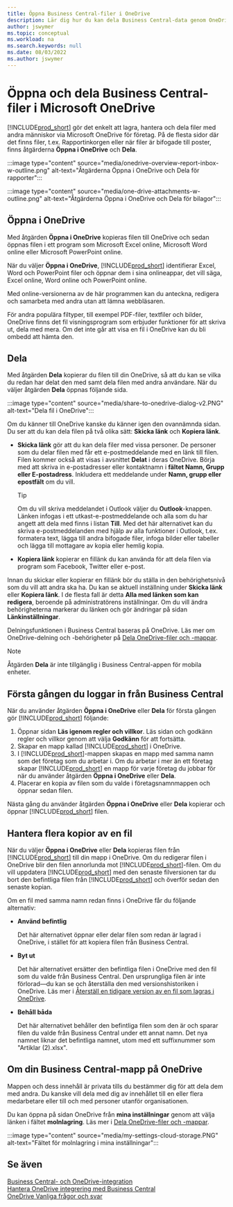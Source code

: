 ```yaml
---
title: Öppna Business Central-filer i OneDrive
description: Lär dig hur du kan dela Business Central-data genom OneDrive för företag.
author: jswymer
ms.topic: conceptual
ms.workload: na
ms.search.keywords: null
ms.date: 08/03/2022
ms.author: jswymer
---
```

# <a name="opening-and-sharing-business-central-files-in-microsoft-onedrive"></a><a name="opening-and-sharing-business-central-files-in-microsoft-onedrive"></a>Öppna och dela Business Central-filer i Microsoft OneDrive

[!INCLUDE[prod_short](includes/prod_short.md)] gör det enkelt att lagra, hantera och dela filer med andra människor via Microsoft OneDrive för företag. På de flesta sidor där det finns filer, t.ex. Rapportinkorgen eller när filer är bifogade till poster, finns åtgärderna **Öppna i OneDrive** och **Dela**.


:::image type="content" source="media/onedrive-overview-report-inbox-w-outline.png" alt-text="Åtgärderna Öppna i OneDrive och Dela för rapporter":::


:::image type="content" source="media/one-drive-attachments-w-outline.png" alt-text="Åtgärderna Öppna i OneDrive och Dela för bilagor":::


## <a name="open-in-onedrive"></a><a name="open-in-onedrive"></a>Öppna i OneDrive

Med åtgärden **Öppna i OneDrive** kopieras filen till OneDrive och sedan öppnas filen i ett program som Microsoft Excel online, Microsoft Word online eller Microsoft PowerPoint online. 

<!--## Working with different types of files-->

När du väljer **Öppna i OneDrive**, [!INCLUDE[prod_short](includes/prod_short.md)] identifierar Excel, Word och PowerPoint filer och öppnar dem i sina onlineappar, det vill säga, Excel online, Word online och PowerPoint online. 

Med online-versionerna av de här programmen kan du anteckna, redigera och samarbeta med andra utan att lämna webbläsaren.

För andra populära filtyper, till exempel PDF-filer, textfiler och bilder, OneDrive finns det fil visningsprogram som erbjuder funktioner för att skriva ut, dela med mera. Om det inte går att visa en fil i OneDrive kan du bli ombedd att hämta den.

## <a name="share"></a><a name="share"></a>Dela

Med åtgärden **Dela** kopierar du filen till din OneDrive, så att du kan se vilka du redan har delat den med samt dela filen med andra användare. När du väljer åtgärden **Dela** öppnas följande sida.

:::image type="content" source="media/share-to-onedrive-dialog-v2.PNG" alt-text="Dela fil i OneDrive":::

Om du känner till OneDrive kanske du känner igen den ovannämnda sidan. Du ser att du kan dela filen på två olika sätt: **Skicka länk** och **Kopiera länk**.

- **Skicka länk** gör att du kan dela filer med vissa personer. De personer som du delar filen med får ett e-postmeddelande med en länk till filen. Filen kommer också att visas i avsnittet **Delat** i deras OneDrive. Börja med att skriva in e-postadresser eller kontaktnamn i **fältet Namn, Grupp eller E-postadress**. Inkludera ett meddelande under  **Namn, grupp eller epostfält** om du vill.

  > [!TIP]
  > Om du vill skriva meddelandet i Outlook väljer du **Outlook**-knappen. Länken infogas i ett utkast-e-postmeddelande och alla som du har angett att dela med finns i listan **Till**. Med det här alternativet kan du skriva e-postmeddelanden med hjälp av alla funktioner i Outlook, t.ex. formatera text, lägga till andra bifogade filer, infoga bilder eller tabeller och lägga till mottagare av kopia eller hemlig kopia.

- **Kopiera länk** kopierar en fillänk du kan använda för att dela filen via program som Facebook, Twitter eller e-post. 

Innan du skickar eller kopierar en fillänk bör du ställa in den behörighetsnivå som du vill att andra ska ha. Du kan se aktuell inställning under **Skicka länk** eller **Kopiera länk**. I de flesta fall är detta **Alla med länken som kan redigera**, beroende på administratörens inställningar. Om du vill ändra behörigheterna markerar du länken och gör ändringar på sidan **Länkinställningar**.

Delningsfunktionen i Business Central baseras på OneDrive. Läs mer om OneDrive-delning och -behörigheter på [Dela OneDrive-filer och -mappar](https://support.microsoft.com/en-us/office/share-onedrive-files-and-folders-9fcc2f7d-de0c-4cec-93b0-a82024800c07).

> [!NOTE]
> Åtgärden **Dela** är inte tillgänglig i Business Central-appen för mobila enheter.

## <a name="first-time-sign-in-from-business-central"></a><a name="first-time-sign-in-from-business-central"></a>Första gången du loggar in från Business Central

När du använder åtgärden **Öppna i OneDrive** eller **Dela** för första gången gör [!INCLUDE[prod_short](includes/prod_short.md)] följande:

1. Öppnar sidan **Läs igenom regler och villkor**. Läs sidan och godkänn regler och villkor genom att välja **Godkänn** för att fortsätta.
2. Skapar en mapp kallad [!INCLUDE[prod_short](includes/prod_short.md)] i OneDrive. 
3. I [!INCLUDE[prod_short](includes/prod_short.md)]-mappen skapas en mapp med samma namn som det företag som du arbetar i. Om du arbetar i mer än ett företag skapar [!INCLUDE[prod_short](includes/prod_short.md)] en mapp för varje företag du jobbar för när du använder åtgärden **Öppna i OneDrive** eller **Dela**. 
4. Placerar en kopia av filen som du valde i företagsnamnmappen och öppnar sedan filen. 

Nästa gång du använder åtgärden **Öppna i OneDrive** eller **Dela** kopierar och öppnar [!INCLUDE[prod_short](includes/prod_short.md)] filen. 

## <a name="managing-multiple-copies-of-a-file"></a><a name="managing-multiple-copies-of-a-file"></a>Hantera flera kopior av en fil

När du väljer **Öppna i OneDrive** eller **Dela** kopieras filen från [!INCLUDE[prod_short](includes/prod_short.md)] till din mapp i OneDrive. Om du redigerar filen i OneDrive blir den filen annorlunda mot [!INCLUDE[prod_short](includes/prod_short.md)]-filen. Om du vill uppdatera [!INCLUDE[prod_short](includes/prod_short.md)] med den senaste filversionen tar du bort den befintliga filen från [!INCLUDE[prod_short](includes/prod_short.md)] och överför sedan den senaste kopian.

Om en fil med samma namn redan finns i OneDrive får du följande alternativ:

- **Använd befintlig**

  Det här alternativet öppnar eller delar filen som redan är lagrad i OneDrive, i stället för att kopiera filen från Business Central.
  
- **Byt ut**
  
  Det här alternativet ersätter den befintliga filen i OneDrive med den fil som du valde från Business Central. Den ursprungliga filen är inte förlorad&mdash;du kan se och återställa den med versionshistoriken i OneDrive. Läs mer i [Återställ en tidigare version av en fil som lagras i OneDrive](https://support.microsoft.com/office/restore-a-previous-version-of-a-file-stored-in-onedrive).

- **Behåll båda**
 
  Det här alternativet behåller den befintliga filen som den är och sparar filen du valde från Business Central under ett annat namn. Det nya namnet liknar det befintliga namnet, utom med ett suffixnummer som "Artiklar (2).xlsx".

## <a name="about-your-business-central-folder-on-onedrive"></a><a name="about-your-business-central-folder-on-onedrive"></a>Om din Business Central-mapp på OneDrive

Mappen och dess innehåll är privata tills du bestämmer dig för att dela dem med andra. Du kanske vill dela med dig av innehållet till en eller flera medarbetare eller till och med personer utanför organisationen. 

Du kan öppna på sidan OneDrive från **mina inställningar** genom att välja länken i fältet **molnlagring**. Läs mer i [Dela OneDrive-filer och -mappar](https://support.microsoft.com/en-us/office/share-onedrive-files-and-folders-9fcc2f7d-de0c-4cec-93b0-a82024800c07).

:::image type="content" source="media/my-settings-cloud-storage.PNG" alt-text="Fältet för molnlagring i mina inställningar":::

<!--## Extending the Connection to OneDrive
You can create an extension and connect it to... For more information, see...-->

## <a name="see-also"></a><a name="see-also"></a>Se även

[Business Central- och OneDrive-integration](across-onedrive-overview.md)  
[Hantera OneDrive integrering med Business Central](admin-onedrive-integration.md)  
[OneDrive Vanliga frågor och svar](admin-onedrive-faq.md)
